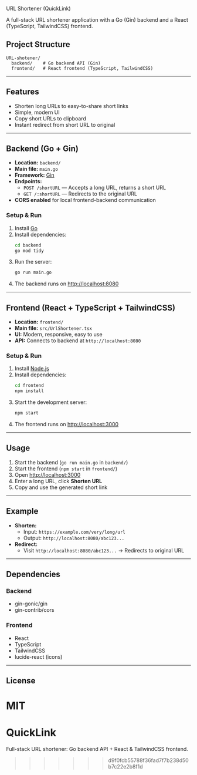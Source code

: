  
URL Shortener (QuickLink)

A full-stack URL shortener application with a Go (Gin) backend and a React (TypeScript, TailwindCSS) frontend.

## Project Structure

```
URL-shotener/
  backend/    # Go backend API (Gin)
  frontend/   # React frontend (TypeScript, TailwindCSS)
```

---

## Features

- Shorten long URLs to easy-to-share short links
- Simple, modern UI
- Copy short URLs to clipboard
- Instant redirect from short URL to original

---

## Backend (Go + Gin)

- **Location:** `backend/`
- **Main file:** `main.go`
- **Framework:** [Gin](https://github.com/gin-gonic/gin)
- **Endpoints:**
  - `POST /shortURL` — Accepts a long URL, returns a short URL
  - `GET /:shortURL` — Redirects to the original URL
- **CORS enabled** for local frontend-backend communication

### Setup & Run

1. Install [Go](https://golang.org/dl/)
2. Install dependencies:
   ```sh
   cd backend
   go mod tidy
   ```
3. Run the server:
   ```sh
   go run main.go
   ```
4. The backend runs on [http://localhost:8080](http://localhost:8080)

---

## Frontend (React + TypeScript + TailwindCSS)

- **Location:** `frontend/`
- **Main file:** `src/UrlShortener.tsx`
- **UI:** Modern, responsive, easy to use
- **API:** Connects to backend at `http://localhost:8080`

### Setup & Run

1. Install [Node.js](https://nodejs.org/)
2. Install dependencies:
   ```sh
   cd frontend
   npm install
   ```
3. Start the development server:
   ```sh
   npm start
   ```
4. The frontend runs on [http://localhost:3000](http://localhost:3000)

---

## Usage

1. Start the backend (`go run main.go` in `backend/`)
2. Start the frontend (`npm start` in `frontend/`)
3. Open [http://localhost:3000](http://localhost:3000)
4. Enter a long URL, click **Shorten URL**
5. Copy and use the generated short link

---

## Example

- **Shorten:**
  - Input: `https://example.com/very/long/url`
  - Output: `http://localhost:8080/abc123...`
- **Redirect:**
  - Visit `http://localhost:8080/abc123...` → Redirects to original URL

---

## Dependencies

### Backend
- gin-gonic/gin
- gin-contrib/cors

### Frontend
- React
- TypeScript
- TailwindCSS
- lucide-react (icons)

---

## License

MIT 
=======
# QuickLink
 Full-stack URL shortener: Go backend API + React &amp; TailwindCSS frontend.
>>>>>>> d9f0fcb55788f36fad7f7b238d50b7c22e2b8f1d
